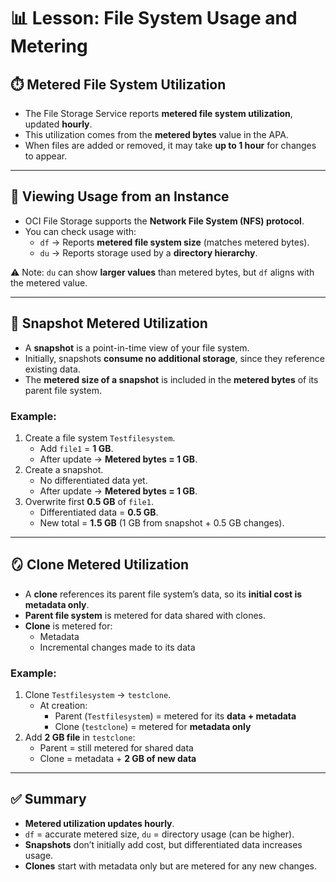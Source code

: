 # 📊 Lesson: File System Usage and Metering

## ⏱️ Metered File System Utilization
- The File Storage Service reports **metered file system utilization**, updated **hourly**.  
- This utilization comes from the **metered bytes** value in the APA.  
- When files are added or removed, it may take **up to 1 hour** for changes to appear.  

---

## 📂 Viewing Usage from an Instance
- OCI File Storage supports the **Network File System (NFS) protocol**.  
- You can check usage with:  
  - `df` → Reports **metered file system size** (matches metered bytes).  
  - `du` → Reports storage used by a **directory hierarchy**.  

⚠️ Note: `du` can show **larger values** than metered bytes, but `df` aligns with the metered value.

---

## 📸 Snapshot Metered Utilization
- A **snapshot** is a point-in-time view of your file system.  
- Initially, snapshots **consume no additional storage**, since they reference existing data.  
- The **metered size of a snapshot** is included in the **metered bytes** of its parent file system.  

### Example:
1. Create a file system `Testfilesystem`.  
   - Add `file1` = **1 GB**.  
   - After update → **Metered bytes = 1 GB**.  
2. Create a snapshot.  
   - No differentiated data yet.  
   - After update → **Metered bytes = 1 GB**.  
3. Overwrite first **0.5 GB** of `file1`.  
   - Differentiated data = **0.5 GB**.  
   - New total = **1.5 GB** (1 GB from snapshot + 0.5 GB changes).  

---

## 🪞 Clone Metered Utilization
- A **clone** references its parent file system’s data, so its **initial cost is metadata only**.  
- **Parent file system** is metered for data shared with clones.  
- **Clone** is metered for:  
  - Metadata  
  - Incremental changes made to its data  

### Example:
1. Clone `Testfilesystem` → `testclone`.  
   - At creation:  
     - Parent (`Testfilesystem`) = metered for its **data + metadata**  
     - Clone (`testclone`) = metered for **metadata only**  
2. Add **2 GB file** in `testclone`:  
   - Parent = still metered for shared data  
   - Clone = metadata + **2 GB of new data**  

---

## ✅ Summary
- **Metered utilization updates hourly**.  
- `df` = accurate metered size, `du` = directory usage (can be higher).  
- **Snapshots** don’t initially add cost, but differentiated data increases usage.  
- **Clones** start with metadata only but are metered for any new changes.  
